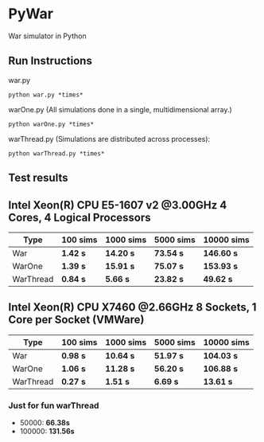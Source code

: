 # PyWar
War simulator in Python

## Run Instructions
war.py

```
python war.py *times*
```

warOne.py (All simulations done in a single, multidimensional array.)

```
python warOne.py *times*
```

warThread.py (Simulations are distributed across processes):

```
python warThread.py *times*
```

## Test results
## **Intel Xeon(R) CPU E5-1607 v2 @3.00GHz 4 Cores, 4 Logical Processors**

| Type | 100 sims | 1000 sims | 5000 sims | 10000 sims |
| ------ | ------ | ------ | ------ | ------ |
| War |**1.42 s** | **14.20 s** | **73.54 s** | **146.60 s** |
| WarOne | **1.39 s** | **15.91 s** | **75.07 s** | **153.93 s** |
| WarThread | **0.84 s** | **5.66 s** | **23.82 s** | **49.62 s** |

## **Intel Xeon(R) CPU X7460 @2.66GHz 8 Sockets, 1 Core per Socket (VMWare)**

| Type | 100 sims | 1000 sims | 5000 sims | 10000 sims |
| ------ | ------ | ------ | ------ | ------ |
| War |**0.98 s** | **10.64 s** | **51.97 s** | **104.03 s** |
| WarOne | **1.06 s** | **11.28 s** | **56.20 s** | **106.88 s** |
| WarThread | **0.27 s** | **1.51 s** | **6.69 s** | **13.61 s** |


### Just for fun warThread
* 50000: **66.38s**
* 100000: **131.56s**
